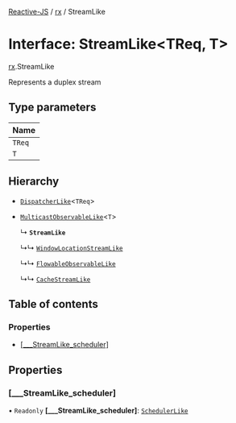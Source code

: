 [Reactive-JS](../README.md) / [rx](../modules/rx.md) / StreamLike

# Interface: StreamLike<TReq, T\>

[rx](../modules/rx.md).StreamLike

Represents a duplex stream

## Type parameters

| Name |
| :------ |
| `TReq` |
| `T` |

## Hierarchy

- [`DispatcherLike`](util.DispatcherLike.md)<`TReq`\>

- [`MulticastObservableLike`](rx.MulticastObservableLike.md)<`T`\>

  ↳ **`StreamLike`**

  ↳↳ [`WindowLocationStreamLike`](integrations_web.WindowLocationStreamLike.md)

  ↳↳ [`FlowableObservableLike`](rx.FlowableObservableLike.md)

  ↳↳ [`CacheStreamLike`](streaming.CacheStreamLike.md)

## Table of contents

### Properties

- [[\_\_\_StreamLike\_scheduler]](rx.StreamLike.md#[___streamlike_scheduler])

## Properties

### [\_\_\_StreamLike\_scheduler]

• `Readonly` **[\_\_\_StreamLike\_scheduler]**: [`SchedulerLike`](scheduling.SchedulerLike.md)
